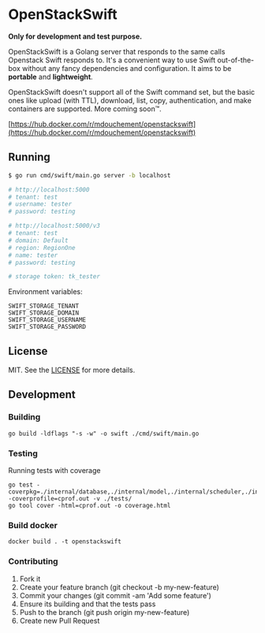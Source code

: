 # OpenStackSwift

**Only for development and test purpose.**

OpenStackSwift is a Golang server that responds to the same calls Openstack Swift responds to. It's a convenient way to use Swift out-of-the-box without any fancy dependencies and configuration. It aims to be **portable** and **lightweight**.

OpenStackSwift doesn't support all of the Swift command set, but the basic ones like upload (with TTL), download, list, copy, authentication, and make containers are supported. More coming soon™.

[https://hub.docker.com/r/mdouchement/openstackswift](https://hub.docker.com/r/mdouchement/openstackswift)

## Running
```bash
$ go run cmd/swift/main.go server -b localhost

# http://localhost:5000
# tenant: test
# username: tester
# password: testing

# http://localhost:5000/v3
# tenant: test
# domain: Default
# region: RegionOne
# name: tester
# password: testing

# storage token: tk_tester
```

Environment variables:
```
SWIFT_STORAGE_TENANT
SWIFT_STORAGE_DOMAIN
SWIFT_STORAGE_USERNAME
SWIFT_STORAGE_PASSWORD
```

## License

MIT. See the [LICENSE](https://github.com/mdouchement/openstackswift/blob/master/LICENSE) for more details.

## Development

### Building
```
go build -ldflags "-s -w" -o swift ./cmd/swift/main.go
```

### Testing
Running tests with coverage
```
go test -coverpkg=./internal/database,./internal/model,./internal/scheduler,./internal/storage,./internal/webserver,./internal/webserver/middleware,./internal/webserver/serializer,./internal/webserver/service,./internal/webserver/weberror,./internal/xpath,./tests -coverprofile=cprof.out -v ./tests/
go tool cover -html=cprof.out -o coverage.html

```
### Build docker

```
docker build . -t openstackswift
```
### Contributing

1. Fork it
2. Create your feature branch (git checkout -b my-new-feature)
3. Commit your changes (git commit -am 'Add some feature')
4. Ensure its building and that the tests pass
5. Push to the branch (git push origin my-new-feature)
6. Create new Pull Request
